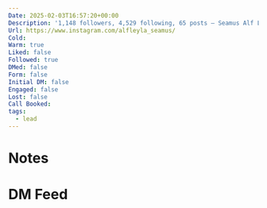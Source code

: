 ```yaml
---
Date: 2025-02-03T16:57:20+00:00
Description: '1,148 followers, 4,529 following, 65 posts – Seamus Alf Leyla (@alfleyla_seamus) on Instagram: "🏴󠁧󠁢󠁳󠁣󠁴󠁿 Electronic ArtistResident@firsteditionedinburgh @fightnight_gla🆎🐑📍Glasgow"'
Url: https://www.instagram.com/alfleyla_seamus/
Cold: 
Warm: true
Liked: false
Followed: true
DMed: false
Form: false
Initial DM: false
Engaged: false
Lost: false
Call Booked: 
tags:
  - lead
---
```

# Notes

# DM Feed